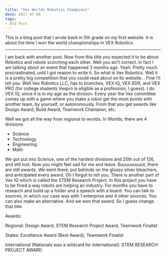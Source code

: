 ```yaml
---
title: "Vex Worlds Robotics Champions"
date: 2017-07-06
tags:
- Old Post
---
```


This is a blog post that I wrote back in 5th grade on my first website. It is about the time I won the world championships in VEX Robotics.

---

I am back with another post. Now from this title you expected it to be about Robotics and robots scorching each other. Well you ain’t correct. In fact I am talking about an event that happened 3 months ago. Yeah. Pretty much procrastinated, until I got reason to write it. So what is Vex Robotics. Well it is a pretty big competition that you could read about on its website… Fine I’ll tell you. Well Vex Robotics LLC, has to branches, VEX IQ, VEX EDR, and VEX PRO (for college students Vexpro is eligible as a profession, I guess). I do VEX IQ, since it is in my age as the division. Every year the Vex committee comes up with a game where you make a robot get the most points with another team, by yourself, or autonomously. From that you get awards like Design Award, Build Award, Teamwork Champion, etc.

Well we got all the way from regional to worlds. In Worlds, there are 4 divisions

-   Science
-   Technology
-   Engineering
-   Math

We got put into Science, one of the hardest divisions and 25th out of 126, and still lost. Now you might feel sad for me and leave. Buuuuuuuuut, there are still awards. We went there, put behinds on the glossy silver bleachers, and anticipated every award. Oh I forgot to tell you. There is another part of Vex IQ which is called the STEM Research Project. In this project you have to be fined a way robots are helping an industry. For months you have to research and build up a folder and a speech with a board. You can talk to sources, in which our case was with 1 enterprise and 4 other sources. You can also make an alternative. And we won that award. So I guess change that title.


Awards:

Regional: Design Award, STEM Research Project Award, Teamwork Finalist

States: Excellence Award (Best Award), Teamwork Finalist

International (Nationals was a wildcard for international): STEM RESEARCH PROJECT AWARD